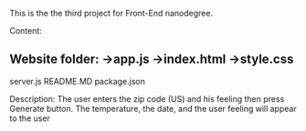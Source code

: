 This is the the third project for Front-End nanodegree.

Content:

Website folder:
->app.js
->index.html
->style.css
--------------
server.js
README.MD
package.json

Description:
The user enters the zip code (US) and his feeling then press Generate button. The temperature, the date, and the user feeling will appear to the user

